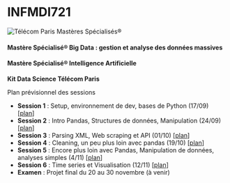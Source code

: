 # INFMDI721
![Télécom Paris Mastères Spécialisés®](./index.png)

#### Mastère Spécialisé® Big Data : gestion et analyse des données massives

#### Mastère Spécialisé® Intelligence Artificielle

**Kit Data Science Télécom Paris**

Plan prévisionnel des sessions

- **Session 1** : Setup, environnement de dev, bases de Python (17/09) [[plan](session1.md)]
- **Session 2** : Intro Pandas, Structures de données, Manipulation (24/09) [[plan](session2.md)]
- **Session 3** : Parsing XML, Web scraping et API (01/10) [[plan](session3.md)]
- **Session 4** : Cleaning, un peu plus loin avec pandas (19/10) [[plan](session4.md)]
- **Session 5** : Encore plus loin avec Pandas, Manipulation de données, analyses simples (4/11) [[plan](session5.md)]
- **Session 6** : Time series et Visualisation (12/11) [[plan](session6.md)]
- **Examen** : Projet final du 20 au 30 novembre (à venir)

